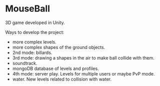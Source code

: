 # MouseBall
3D game developed in Unity.


Ways to develop the project:
- more complex levels.
- more complex shapes of the ground objects.
- 2nd mode: billards.
- 3rd mode: drawing a shapes in the air to make ball collide with them.
- soundtrack.
- mongoDB database of levels and profiles.
- 4th mode: server play. Levels for multiple users or maybe PvP mode.
- water. New levels related to collision with water.
